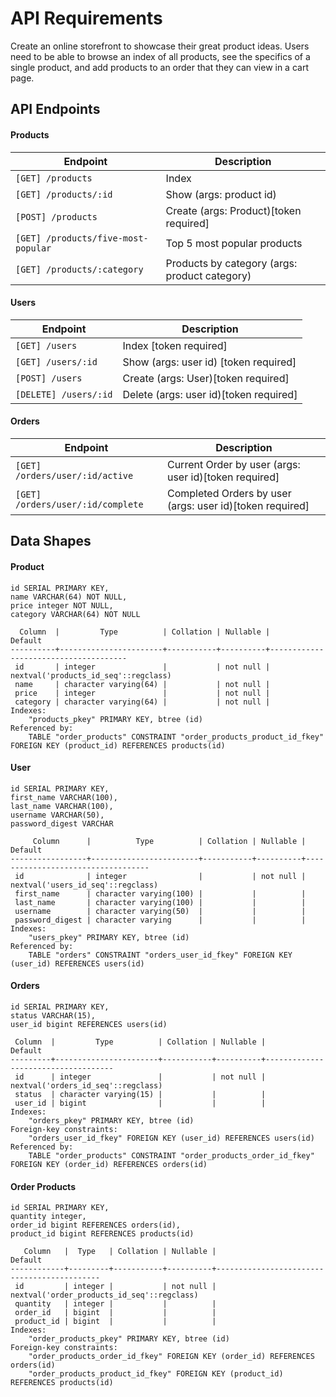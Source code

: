 # API Requirements
 Create an online storefront to showcase their great product ideas. Users need to be able to browse an index of all products, see the specifics of a single product, and add products to an order that they can view in a cart page.

## API Endpoints
#### Products
| Endpoint | Description |
|---|---|
| `[GET] /products` | Index | 
| `[GET] /products/:id` | Show (args: product id) |
| `[POST] /products` | Create (args: Product)[token required] | 
| `[GET] /products/five-most-popular`| Top 5 most popular products |
| `[GET] /products/:category`| Products by category (args: product category) |

#### Users
| Endpoint | Description |
|---|---|
| `[GET] /users` | Index [token required] | 
| `[GET] /users/:id` | Show (args: user id) [token required] | 
| `[POST] /users` | Create (args: User)[token required] | 
| `[DELETE] /users/:id` | Delete (args: user id)[token required] |

#### Orders
| Endpoint | Description |
|---|---|
| `[GET] /orders/user/:id/active` | Current Order by user (args: user id)[token required] |
| `[GET] /orders/user/:id/complete` | Completed Orders by user (args: user id)[token required] |

## Data Shapes
#### Product
```
id SERIAL PRIMARY KEY,
name VARCHAR(64) NOT NULL,
price integer NOT NULL,
category VARCHAR(64) NOT NULL
```
```
  Column  |         Type          | Collation | Nullable |               Default                
----------+-----------------------+-----------+----------+--------------------------------------
 id       | integer               |           | not null | nextval('products_id_seq'::regclass)
 name     | character varying(64) |           | not null | 
 price    | integer               |           | not null | 
 category | character varying(64) |           | not null | 
Indexes:
    "products_pkey" PRIMARY KEY, btree (id)
Referenced by:
    TABLE "order_products" CONSTRAINT "order_products_product_id_fkey" FOREIGN KEY (product_id) REFERENCES products(id)
```

#### User
```
id SERIAL PRIMARY KEY,
first_name VARCHAR(100),
last_name VARCHAR(100),
username VARCHAR(50),
password_digest VARCHAR
```
```
     Column      |          Type          | Collation | Nullable |              Default              
-----------------+------------------------+-----------+----------+-----------------------------------
 id              | integer                |           | not null | nextval('users_id_seq'::regclass)
 first_name      | character varying(100) |           |          | 
 last_name       | character varying(100) |           |          | 
 username        | character varying(50)  |           |          | 
 password_digest | character varying      |           |          | 
Indexes:
    "users_pkey" PRIMARY KEY, btree (id)
Referenced by:
    TABLE "orders" CONSTRAINT "orders_user_id_fkey" FOREIGN KEY (user_id) REFERENCES users(id)
```

#### Orders
```
id SERIAL PRIMARY KEY,
status VARCHAR(15),
user_id bigint REFERENCES users(id)
```
```
 Column  |         Type          | Collation | Nullable |              Default               
---------+-----------------------+-----------+----------+------------------------------------
 id      | integer               |           | not null | nextval('orders_id_seq'::regclass)
 status  | character varying(15) |           |          | 
 user_id | bigint                |           |          | 
Indexes:
    "orders_pkey" PRIMARY KEY, btree (id)
Foreign-key constraints:
    "orders_user_id_fkey" FOREIGN KEY (user_id) REFERENCES users(id)
Referenced by:
    TABLE "order_products" CONSTRAINT "order_products_order_id_fkey" FOREIGN KEY (order_id) REFERENCES orders(id)
```

#### Order Products
```
id SERIAL PRIMARY KEY,
quantity integer,
order_id bigint REFERENCES orders(id),
product_id bigint REFERENCES products(id)
```
```
   Column   |  Type   | Collation | Nullable |                  Default                   
------------+---------+-----------+----------+--------------------------------------------
 id         | integer |           | not null | nextval('order_products_id_seq'::regclass)
 quantity   | integer |           |          | 
 order_id   | bigint  |           |          | 
 product_id | bigint  |           |          | 
Indexes:
    "order_products_pkey" PRIMARY KEY, btree (id)
Foreign-key constraints:
    "order_products_order_id_fkey" FOREIGN KEY (order_id) REFERENCES orders(id)
    "order_products_product_id_fkey" FOREIGN KEY (product_id) REFERENCES products(id)
```
